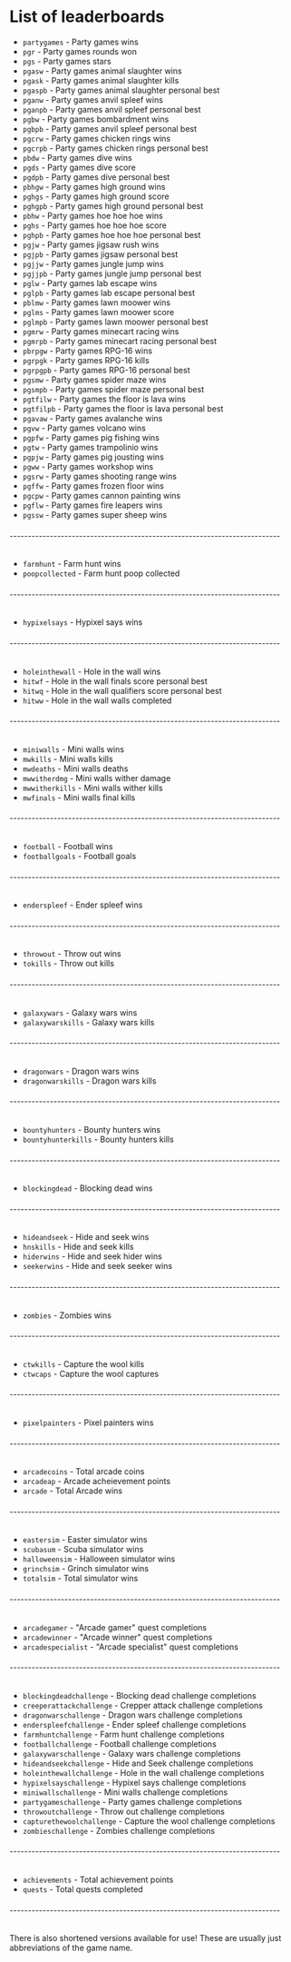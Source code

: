 # List of leaderboards

* `partygames` - Party games wins
* `pgr` - Party games rounds won
* `pgs` - Party games stars
* `pgasw` - Party games animal slaughter wins
* `pgask` - Party games animal slaughter kills
* `pgaspb` - Party games animal slaughter personal best
* `pganw` - Party games anvil spleef wins
* `pganpb` - Party games anvil spleef personal best
* `pgbw` - Party games bombardment wins
* `pgbpb` - Party games anvil spleef personal best
* `pgcrw` - Party games chicken rings wins
* `pgcrpb` - Party games chicken rings personal best
* `pbdw` - Party games dive wins
* `pgds` - Party games dive score
* `pgdpb` - Party games dive personal best
* `pbhgw` - Party games high ground wins
* `pghgs` - Party games high ground score
* `pghgpb` - Party games high ground personal best
* `pbhw` - Party games hoe hoe hoe wins
* `pghs` - Party games hoe hoe hoe score
* `pghpb` - Party games hoe hoe hoe personal best
* `pgjw` - Party games jigsaw rush wins
* `pgjpb` - Party games jigsaw personal best
* `pgjjw` - Party games jungle jump wins
* `pgjjpb` - Party games jungle jump personal best
* `pglw` - Party games lab escape wins
* `pglpb` - Party games lab escape personal best
* `pblmw` - Party games lawn moower wins
* `pglms` - Party games lawn moower score
* `pglmpb` - Party games lawn moower personal best
* `pgmrw` - Party games minecart racing wins
* `pgmrpb` - Party games minecart racing personal best
* `pbrpgw` - Party games RPG-16 wins
* `pgrpgk` - Party games RPG-16 kills
* `pgrpgpb` - Party games RPG-16 personal best
* `pgsmw` - Party games spider maze wins
* `pgsmpb` - Party games spider maze personal best
* `pgtfilw` - Party games the floor is lava wins
* `pgtfilpb` - Party games the floor is lava personal best
* `pgavaw` - Party games avalanche wins
* `pgvw` - Party games volcano wins
* `pgpfw` - Party games pig fishing wins
* `pgtw` - Party games trampolinio wins
* `pgpjw` - Party games pig jousting wins
* `pgww` - Party games workshop wins
* `pgsrw` - Party games shooting range wins
* `pgffw` - Party games frozen floor wins
* `pgcpw` - Party games cannon painting wins
* `pgflw` - Party games fire leapers wins
* `pgssw` - Party games super sheep wins
###### --------------------------------------------------------------------------
* `farmhunt` - Farm hunt wins
* `poopcollected` - Farm hunt poop collected
###### --------------------------------------------------------------------------
* `hypixelsays` - Hypixel says wins
###### --------------------------------------------------------------------------
* `holeinthewall` - Hole in the wall wins
* `hitwf` - Hole in the wall finals score personal best
* `hitwq` - Hole in the wall qualifiers score personal best
* `hitww` - Hole in the wall walls completed
###### --------------------------------------------------------------------------
* `miniwalls` - Mini walls wins
* `mwkills` - Mini walls kills
* `mwdeaths` - Mini walls deaths
* `mwwitherdmg` - Mini walls wither damage
* `mwwitherkills` - Mini walls wither kills
* `mwfinals` - Mini walls final kills
###### --------------------------------------------------------------------------
* `football` - Football wins
* `footballgoals` - Football goals
###### --------------------------------------------------------------------------
* `enderspleef` - Ender spleef wins
###### --------------------------------------------------------------------------
* `throwout` - Throw out wins
* `tokills` - Throw out kills
###### --------------------------------------------------------------------------
* `galaxywars` - Galaxy wars wins
* `galaxywarskills` - Galaxy wars kills
###### --------------------------------------------------------------------------
* `dragonwars` - Dragon wars wins
* `dragonwarskills` - Dragon wars kills
###### --------------------------------------------------------------------------
* `bountyhunters` - Bounty hunters wins
* `bountyhunterkills` - Bounty hunters kills
###### --------------------------------------------------------------------------
* `blockingdead` - Blocking dead wins
###### --------------------------------------------------------------------------
* `hideandseek` - Hide and seek wins
* `hnskills` - Hide and seek kills
* `hiderwins` - Hide and seek hider wins
* `seekerwins` - Hide and seek seeker wins
###### --------------------------------------------------------------------------
* `zombies` - Zombies wins
###### --------------------------------------------------------------------------
* `ctwkills` - Capture the wool kills
* `ctwcaps` - Capture the wool captures
###### --------------------------------------------------------------------------
* `pixelpainters` - Pixel painters wins
###### --------------------------------------------------------------------------
* `arcadecoins` - Total arcade coins
* `arcadeap` - Arcade acheievement points
* `arcade` - Total Arcade wins
###### --------------------------------------------------------------------------
* `eastersim` - Easter simulator wins
* `scubasum` - Scuba simulator wins
* `halloweensim` - Halloween simulator wins
* `grinchsim` - Grinch simulator wins
* `totalsim` - Total simulator wins
###### --------------------------------------------------------------------------
* `arcadegamer` - "Arcade gamer" quest completions
* `arcadewinner` - "Arcade winner" quest completions
* `arcadespecialist` - "Arcade specialist" quest completions
###### --------------------------------------------------------------------------
* `blockingdeadchallenge` - Blocking dead challenge completions
* `creeperattackchallenge` - Crepper attack challenge completions
* `dragonwarschallenge` - Dragon wars challenge completions
* `enderspleefchallenge` - Ender spleef challenge completions
* `farmhuntchallenge` - Farm hunt challenge completions
* `footballchallenge` - Football challenge completions
* `galaxywarschallenge` - Galaxy wars challenge completions
* `hideandseekchallenge` - Hide and Seek challenge completions
* `holeinthewallchallenge` - Hole in the wall challenge completions
* `hypixelsayschallenge` - Hypixel says challenge completions
* `miniwallschallenge` - Mini walls challenge completions
* `partygameschallenge` - Party games challenge completions
* `throwoutchallenge` - Throw out challenge completions
* `capturethewoolchallenge` - Capture the wool challenge completions
* `zombieschallenge` - Zombies challenge completions
###### --------------------------------------------------------------------------
* `achievements` - Total achievement points
* `quests` - Total quests completed
###### --------------------------------------------------------------------------

There is also shortened versions available for use! These are usually just abbreviations of the game name.